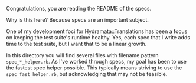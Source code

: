 Congratulations, you are reading the README of the specs.

Why is this here? Because specs are an important subject.

One of my development foci for Hydramata::Translations has been a focus on keeping the test suite's runtime healthy. Yes, each spec that I write adds time to the test suite, but I want that to be a linear growth.

In this directory you will find several files with filename pattern `spec_*_helper.rb`.
As I've worked through specs, my goal has been to use the fastest spec helper
possible.
This typically means striving to use the `spec_fast_helper.rb`, but acknowledging that may not be feasible.